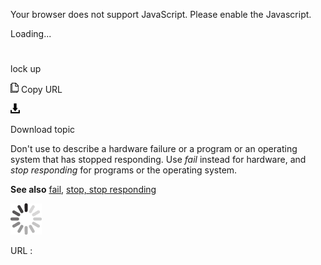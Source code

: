 Your browser does not support JavaScript. Please enable the Javascript.

Loading...

# 

lock up

![Copy URL](lock-up_files/Copy.png)
Copy URL

![Download](lock-up_files/Download.png)

Download topic

Don't use to describe a hardware failure or a program or an operating system that has stopped responding. Use *fail* instead for hardware, and *stop responding* for programs or the operating system.

**See also** [fail](https://worldready.cloudapp.net/Styleguide/Read?id=2700&topicid=33728), [stop, stop responding](https://worldready.cloudapp.net/Styleguide/Read?id=2700&topicid=35398)

![In progress](lock-up_files/activity-large.gif)

URL :
